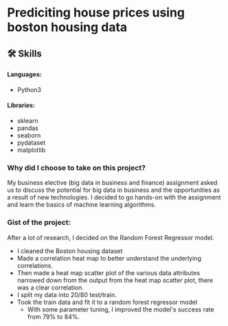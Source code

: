 # Prediciting house prices using boston housing data

## 🛠 Skills
#### Languages:
 - Python3
#### Libraries: 
- sklearn
- pandas
 - seaborn
 - pydataset
 - matplotlib 


### Why did I choose to take on this project?

My business elective (big data in business and finance) assignment asked us to discuss the potential for big data in business and the opportunities as a result of new technologies. I decided to go hands-on with the assignment and learn the basics of machine learning algorithms. 

### Gist of the project:
After a lot of research, I decided on the Random Forest Regressor model.
- I cleaned the Boston housing dataset
- Made a correlation heat map to better understand the underlying correlations.
- Then made a heat map scatter plot of the various data attributes narrowed down from the output from the heat map scatter plot, there was a clear correlation.
- I split my data into 20/80 test/train.
- Took the train data and fit it to a random forest regressor model
    - With some parameter tuning, I improved the model's success rate from 79% to 84%.

    









